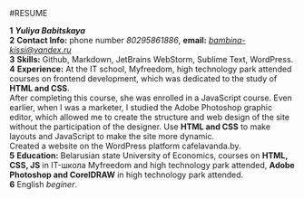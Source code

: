#RESUME

**1** ***Yuliya Babitskaya***  
**2** **Contact Info:** phone number *80295861886*, **email:** *bambina-kissi@yandex.ru*  
**3** **Skills:** Github, Markdown, JetBrains WebStorm, Sublime Text, WordPress.  
**4** **Experience:** At the IT school, Myfreedom, high technology park attended courses on frontend development, which was dedicated to the study of **HTML and CSS**.   
After completing this course, she was enrolled in a JavaScript course. Even earlier, when I was a marketer, I studied the Adobe Photoshop graphic editor, which allowed me to create the structure and web design of the site without the participation of the designer. Use **HTML and CSS** to make layouts and JavaScript to make the site more dynamic.  
 Created a website on the WordPress platform cafelavanda.by.  
**5** **Education:** Belarusian state University of Economics, courses on **HTML, CSS, JS** in IT-школа Myfreedom and high technology park attended, **Adobe Photoshop and CorelDRAW** in high technology park attended.  
**6** English *beginer*.

